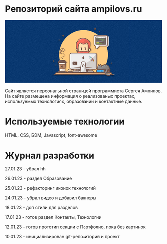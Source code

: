 # Репозиторий сайта ampilovs.ru  
![ampilovs.ru](/images/ghtitle.jpg)

Сайт является персональной страницей программиста Сергея Ампилов. На сайте размещена информация о реализованых проектах, используемых технологиях, образовании и контактные данные.  

# Используемые технологии
HTML, CSS, БЭМ, Javascript, font-awesome


# Журнал разработки  
27.01.23 - убрал hh

26.01.23 - раздел Образование  

25.01.23 - рефакторинг иконок технологий  

24.01.23 - убрал видео и добавил баннеры  

18.01.23 - доп стили для разделов  

17.01.23 - готов раздел Контакты, Технологии  

12.01.23 - готов прототип секции с Портфолио, пока без картинок  

10.01.23 - инициализирован git-репозиторий и проект